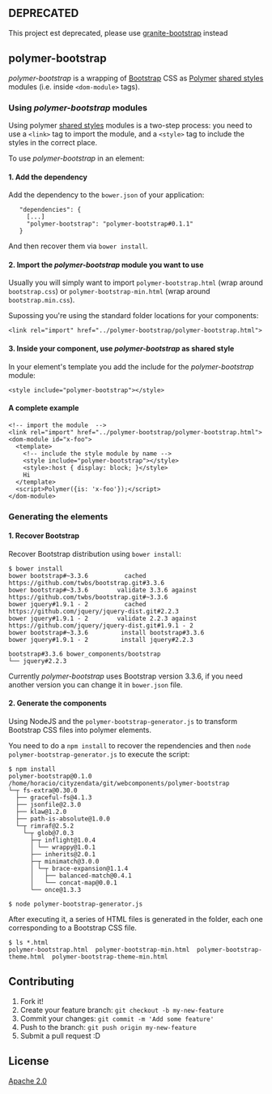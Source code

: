 ## DEPRECATED

This project est deprecated, please use [granite-bootstrap](https://github.com/LostInBrittany/granite-bootstrap) instead


## polymer-bootstrap

*polymer-bootstrap* is a wrapping of [Bootstrap](http://getbootstrap.com/) CSS as [Polymer](https://www.polymer-project.org/) [shared styles](https://www.polymer-project.org/1.0/docs/devguide/styling.html#style-modules) modules (i.e. inside `<dom-module>` tags).

### Using *polymer-bootstrap* modules

Using  polymer [shared styles](https://www.polymer-project.org/1.0/docs/devguide/styling.html#style-modules) modules is a two-step process: you need to use a `<link>` tag to import the module, and a `<style>` tag to include the styles in the correct place.

To use *polymer-bootstrap* in an element:

#### 1. Add the dependency

Add the dependency to the `bower.json` of your application:

```
   "dependencies": {
     [...]
     "polymer-bootstrap": "polymer-bootstrap#0.1.1"
   }
``` 

And then recover them via `bower install`.


#### 2. Import the *polymer-bootstrap* module you want to use

Usually you will simply want to import `polymer-bootstrap.html` (wrap around `bootstrap.css`) or `polymer-bootstrap-min.html`
(wrap around `bootstrap.min.css`).

Supossing you're using the standard folder locations for your components:
 
```
<link rel="import" href="../polymer-bootstrap/polymer-bootstrap.html">
``` 

#### 3. Inside your component, use *polymer-bootstrap* as shared style

In your element's template you add the include for the *polymer-bootstrap* module:

```
<style include="polymer-bootstrap"></style>
```
 

#### A complete example

```
<!-- import the module  -->
<link rel="import" href="../polymer-bootstrap/polymer-bootstrap.html">
<dom-module id="x-foo">
  <template>
    <!-- include the style module by name -->
    <style include="polymer-bootstrap"></style>
    <style>:host { display: block; }</style>
    Hi
  </template>
  <script>Polymer({is: 'x-foo'});</script>
</dom-module>
```
 



### Generating the elements

#### 1. Recover Bootstrap 

Recover Bootstrap distribution using `bower install`:

```
$ bower install
bower bootstrap#~3.3.6          cached https://github.com/twbs/bootstrap.git#3.3.6
bower bootstrap#~3.3.6        validate 3.3.6 against https://github.com/twbs/bootstrap.git#~3.3.6
bower jquery#1.9.1 - 2          cached https://github.com/jquery/jquery-dist.git#2.2.3
bower jquery#1.9.1 - 2        validate 2.2.3 against https://github.com/jquery/jquery-dist.git#1.9.1 - 2
bower bootstrap#~3.3.6         install bootstrap#3.3.6
bower jquery#1.9.1 - 2         install jquery#2.2.3

bootstrap#3.3.6 bower_components/bootstrap
└── jquery#2.2.3
```

Currently *polymer-bootstrap* uses Bootstrap version 3.3.6, if you need another version you can change it in `bower.json` file.


#### 2. Generate the components

Using NodeJS and the `polymer-bootstrap-generator.js` to transform Bootstrap CSS files into polymer elements.

You need to do a `npm install` to recover the rependencies and then `node  polymer-bootstrap-generator.js` to execute the script:

```
$ npm install
polymer-bootstrap@0.1.0 /home/horacio/cityzendata/git/webcomponents/polymer-bootstrap
└─┬ fs-extra@0.30.0 
  ├── graceful-fs@4.1.3 
  ├── jsonfile@2.3.0 
  ├── klaw@1.2.0 
  ├── path-is-absolute@1.0.0 
  └─┬ rimraf@2.5.2 
    └─┬ glob@7.0.3 
      ├─┬ inflight@1.0.4 
      │ └── wrappy@1.0.1 
      ├── inherits@2.0.1 
      ├─┬ minimatch@3.0.0 
      │ └─┬ brace-expansion@1.1.4 
      │   ├── balanced-match@0.4.1 
      │   └── concat-map@0.0.1 
      └── once@1.3.3 

$ node polymer-bootstrap-generator.js
```

After executing it, a series of HTML files is generated in the folder, each one corresponding to a Bootstrap CSS file.

```
$ ls *.html
polymer-bootstrap.html  polymer-bootstrap-min.html  polymer-bootstrap-theme.html  polymer-bootstrap-theme-min.html
```


## Contributing

1. Fork it!
2. Create your feature branch: `git checkout -b my-new-feature`
3. Commit your changes: `git commit -m 'Add some feature'`
4. Push to the branch: `git push origin my-new-feature`
5. Submit a pull request :D

## License

[Apache 2.0](http://www.apache.org/licenses/LICENSE-2.0)
